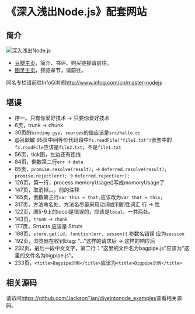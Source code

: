 《深入浅出Node.js》配套网站
=================

## 简介
![深入浅出Node.js](http://img5.douban.com/lpic/s27134708.jpg)

- [豆瓣主页](http://book.douban.com/subject/25768396/)，简介、书评、购买链接请前往。
- [图灵主页](http://www.ituring.com.cn/book/1290)，预览章节，请前往。

同名专栏请前往InfoQ浏览<http://www.infoq.com/cn/master-nodejs>

## 堪误
- 序一。只有你爱好技术 -> 只要你爱好技术
- 6页，trunk -> chunk
- 30页的`binding.gyp`，`sources`的值应该是`src/hello.cc`
- @吕耿敏 95页中间等价代码段中`fs.readFile("file1.txt")`嵌套中的`fs.readFile`应该是`file2.txt`，不是`file1.txt`
- 56页，tick图，左边还有连线
- 84页，倒数第二行`err` -> `data`
- 85页，`promise.resolve(result);` -> `deferred.resolve(result);` `promise.reject(err);` -> `deferred.reject(err);`
- 126页，第一行，process.memoryUsage()写成momoryUsage了
- 147页，取消掉。。。前的注释
- 165页，倒数第三行`var this = that;`应该改为`var that = this;`
- 317页，方法命名处，方法名尽量采用动词或判断性词汇 行 -> 性
- 122页，图5-9上的locol是错误的，应该是`local`。一共两处。
- 143页，`trunk` -> `chunk`
- 177页，Structs 应该是 Struts
- 188页，`store.get(id, function(err, sesson){` 参数名错误 应为`session`
- 192页，浏览器在收到Etag: "..."这样的请求后 -> 这样的响应后
- 232页，最后一段中文文字，第二行："这里的文件名为bagpipe.js"应该为"这里的文件名为bigpipe.js"。
- 233页，`<title>Bagpipe示例</title>`应该为`<title>Bigpipe示例</title>`

## 相关源码
请访问<https://github.com/JacksonTian/diveintonode_examples>查看相关源码。
